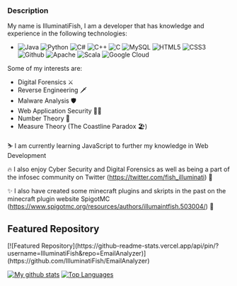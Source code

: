 ### Description

My name is IlluminatiFish, I am a developer that has knowledge and experience in the following technologies:

  - ![Java](https://img.shields.io/badge/Java-informational?style=plastic&logo=java&logoColor=black&color=c2409f) ![Python](https://img.shields.io/badge/Python-informational?style=plastic&logo=python&logoColor=black&color=c2409f) ![C#](https://img.shields.io/badge/C%23-informational?style=plastic&logo=c-sharp&logoColor=black&color=c2409f) ![C++](https://img.shields.io/badge/C++-informational?style=plastic&logo=c%2B%2B&logoColor=black&color=c2409f) ![C](https://img.shields.io/badge/C-informational?style=plastic&logo=c&logoColor=black&color=c2409f) ![MySQL](https://img.shields.io/badge/MySQL-informational?style=plastic&logo=mysql&logoColor=black&color=c2409f) ![HTML5](https://img.shields.io/badge/HTML5-informational?style=plastic&logo=html5&logoColor=black&color=c2409f) ![CSS3](https://img.shields.io/badge/CSS3-informational?style=plastic&logo=CSS3&logoColor=black&color=c2409f) ![Github](https://img.shields.io/badge/Github-informational?style=plastic&logo=github&logoColor=black&color=c2409f) ![Apache](https://img.shields.io/badge/Apache-informational?style=plastic&logo=apache&logoColor=black&color=c2409f) ![Scala](https://img.shields.io/badge/Scala-informational?style=plastic&logo=scala&logoColor=black&color=c2409f) ![Google Cloud](https://img.shields.io/badge/Google%20Cloud-informational?style=plastic&logo=google-cloud&logoColor=black&color=c2409f) 
 
 Some of my interests are:
 
  - Digital Forensics ⚔️
  - Reverse Engineering 🗡️
  - Malware Analysis 🛡️
  - Web Application Security 🏴‍☠️
  - Number Theory 🧮
  - Measure Theory (The Coastline Paradox 🏖️)
 
⛷️ I am currently learning JavaScript to further my knowledge in Web Development

🔥 I also enjoy Cyber Security and Digital Forensics as well as being a part of the infosec community on Twitter (https://twitter.com/fish_illuminati) 🔌

✨ I also have created some minecraft plugins and skripts in the past on the minecraft plugin website SpigotMC (https://www.spigotmc.org/resources/authors/illumaintfish.503004/) 🔌

<h2>Featured Repository</h2>
[![Featured Repository](https://github-readme-stats.vercel.app/api/pin/?username=IlluminatiFish&repo=EmailAnalyzer)](https://github.com/IlluminatiFish/EmailAnalyzer)


[![My github stats](https://github-readme-stats.vercel.app/api?username=IlluminatiFish&show_icons=true&theme=radical)](https://twitter.com/fish_illuminati) 
[![Top Languages](https://github-readme-stats.vercel.app/api/top-langs/?username=IlluminatiFish&theme=radical)](https://twitter.com/fish_illuminati) 


